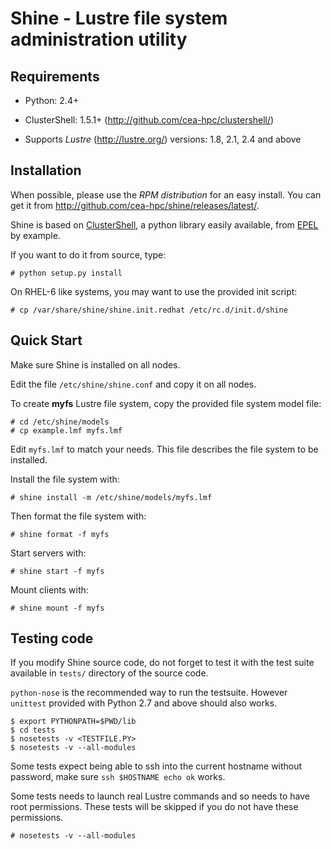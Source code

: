Shine - Lustre file system administration utility
=================================================

Requirements
------------

* Python: 2.4+
* ClusterShell: 1.5.1+ (http://github.com/cea-hpc/clustershell/)

* Supports *Lustre* (http://lustre.org/) versions: 1.8, 2.1, 2.4 and above

Installation
------------

When possible, please use the *RPM distribution* for an easy install. You can get
it from http://github.com/cea-hpc/shine/releases/latest/.

Shine is based on [ClusterShell](http://github.com/cea-hpc/clustershell/), a
python library easily available, from [EPEL](https://fedoraproject.org/wiki/EPEL)
by example.

If you want to do it from source, type:

    # python setup.py install

On RHEL-6 like systems, you may want to use the provided init script:

    # cp /var/share/shine/shine.init.redhat /etc/rc.d/init.d/shine

Quick Start
-----------

Make sure Shine is installed on all nodes.

Edit the file `/etc/shine/shine.conf` and copy it on all nodes.

To create **myfs** Lustre file system, copy the provided file system
model file:

    # cd /etc/shine/models
    # cp example.lmf myfs.lmf

Edit `myfs.lmf` to match your needs. This file describes the file system
to be installed.


Install the file system with:

    # shine install -m /etc/shine/models/myfs.lmf

Then format the file system with:

    # shine format -f myfs

Start servers with:

    # shine start -f myfs

Mount clients with:

    # shine mount -f myfs


Testing code
------------

If you modify Shine source code, do not forget to test it with the test suite
available in `tests/` directory of the source code.

`python-nose` is the recommended way to run the testsuite. However `unittest`
provided with Python 2.7 and above should also works.

    $ export PYTHONPATH=$PWD/lib
    $ cd tests
    $ nosetests -v <TESTFILE.PY>
    $ nosetests -v --all-modules

Some tests expect being able to ssh into the current hostname without password,
make sure `ssh $HOSTNAME echo ok` works.

Some tests needs to launch real Lustre commands and so needs to have root permissions.
These tests will be skipped if you do not have these permissions.

    # nosetests -v --all-modules
